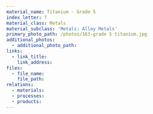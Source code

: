 ```yaml
---
material_name: Titanium - Grade 5
index_letter: T
material_class: Metals
material_subclass: 'Metals: Alloy Metals'
primary_photo_path: /photos/163-grade 5 titanium.jpg
additional_photos:
  - additional_photo_path:
links:
  - link_title:
    link_address:
files:
  - file_name:
    file_path:
relations:
  - materials:
  - processes:
  - products:
---
```



